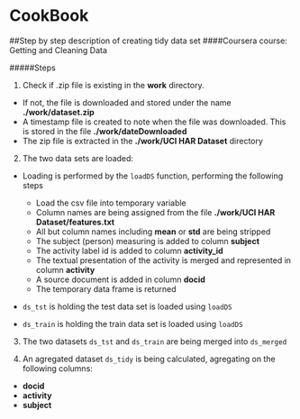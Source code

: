 CookBook
========

##Step by step description of creating tidy data set
####Coursera course: Getting and Cleaning Data

#####Steps
1. Check if .zip file is existing in the **work** directory.

  * If not, the file is downloaded and stored under the name **./work/dataset.zip**
  * A timestamp file is created to note when the file was downloaded. This is stored in the file **./work/dateDownloaded**
  * The zip file is extracted in the **./work/UCI HAR Dataset** directory 

2. The two data sets are loaded:

  * Loading is performed by the `loadDS` function, performing the following steps
    * Load the csv file into temporary variable
    * Column names are being assigned from the file **./work/UCI HAR Dataset/features.txt**
    * All but column names including __mean__ or __std__ are being stripped
    * The subject (person) measuring is added to column __subject__
    * The activity label id is added to column __activity_id__
    * The textual presentation of the activity is merged and represented in column __activity__
    * A source document is added in column __docid__
    * The temporary data frame is returned
     
  * `ds_tst` is holding the test data set is loaded using `loadDS`
  * `ds_train` is holding the train data set is loaded using `loadDS`
  
3. The two datasets `ds_tst` and `ds_train` are being merged into `ds_merged`

4. An agregated dataset `ds_tidy` is being calculated, agregating on the following columns:

  * __docid__
  * __activity__
  * __subject__
  
